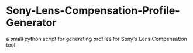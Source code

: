 # Sony-Lens-Compensation-Profile-Generator
a small python script for generating profiles for Sony's Lens Compensation tool
